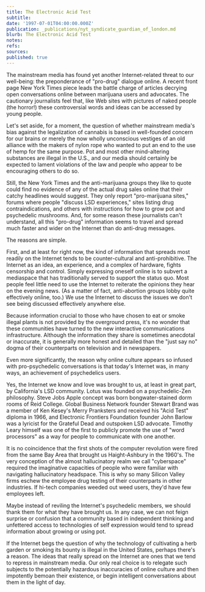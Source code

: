 ```yaml
---
title: The Electronic Acid Test
subtitle: 
date: '1997-07-01T04:00:00.000Z'
publication: _publications/nyt_syndicate_guardian_of_london.md
blurb: The Electronic Acid Test
notes: 
refs: 
sources: 
published: true
---
```

The mainstream media has found yet another Internet-related threat to our well-being: the preponderance of "pro-drug" dialogue online. A recent front page New York Times piece leads the battle charge of articles decrying open conversations online between marijuana users and advocates. The cautionary journalists feel that, like Web sites with pictures of naked people (the horror!) these controversial words and ideas can be accessed by young people.

Let's set aside, for a moment, the question of whether mainstream media's bias against the legalization of cannabis is based in well-founded concern for our brains or merely the now wholly unconscious vestiges of an old alliance with the makers of nylon rope who wanted to put an end to the use of hemp for the same purpose. Pot and most other mind-altering substances are illegal in the U.S., and our media should certainly be expected to lament violations of the law and people who appear to be encouraging others to do so.

Still, the New York Times and the anti-marijuana groups they like to quote could find no evidence of any of the actual drug sales online that their catchy headlines would suggest. They only report "pro-marijuana sites," forums where people "discuss LSD experiences," sites listing drug contraindications, and others with instructions for how to grow pot and psychedelic mushrooms. And, for some reason these journalists can't understand, all this "pro-drug" information seems to travel and spread much faster and wider on the Internet than do anti-drug messages.

The reasons are simple.

First, and at least for right now, the kind of information that spreads most readily on the Internet tends to be counter-cultural and anti-prohibitive. The Internet as an idea, an experience, and a complex of hardware, fights censorship and control. Simply expressing oneself online is to subvert a mediaspace that has traditionally served to support the status quo. Most people feel little need to use the Internet to reiterate the opinions they hear on the evening news. (As a matter of fact, anti-abortion groups lobby quite effectively online, too.) We use the Internet to discuss the issues we don't see being discussed effectively anywhere else.

Because information crucial to those who have chosen to eat or smoke illegal plants is not provided by the overground press, it's no wonder that these communities have turned to the new interactive communications infrastructure. Although the information they share is sometimes anecdotal or inaccurate, it is generally more honest and detailed than the "just say no" dogma of their counterparts on television and in newspapers.

Even more significantly, the reason why online culture appears so infused with pro-psychedelic conversations is that today's Internet was, in many ways, an achievement of psychedelics users.

Yes, the Internet we know and love was brought to us, at least in great part, by California's LSD community. Lotus was founded on a psychedelic-Zen philosophy. Steve Jobs Apple concept was born bongwater-stained dorm rooms of Reid College. Global Business Network founder Stewart Brand was a member of Ken Kesey's Merry Pranksters and received his "Acid Test" diploma in 1966, and Electronic Frontiers Foundation founder John Barlow was a lyricist for the Grateful Dead and outspoken LSD advocate. Timothy Leary himself was one of the first to publicly promote the use of "word processors" as a way for people to communicate with one another.

It is no coincidence that the first shots of the computer revolution were fired from the same Bay Area that brought us Haight-Ashbury in the 1960's. The very conception of the almost hallucinatory realm we call "cyberspace" required the imaginative capacities of people who were familiar with navigating hallucinatory headspace. This is why so many Silicon Valley firms eschew the employee drug testing of their counterparts in other industries. If hi-tech companies weeded out weed users, they'd have few employees left.

Maybe instead of reviling the Internet's psychedelic members, we should thank them for what they have brought us. In any case, we can not feign surprise or confusion that a community based in independent thinking and unfettered access to technologies of self expression would tend to spread information about growing or using pot.

If the Internet begs the question of why the technology of cultivating a herb garden or smoking its bounty is illegal in the United States, perhaps there's a reason. The ideas that really spread on the Internet are ones that we tend to repress in mainstream media. Our only real choice is to relegate such subjects to the potentially hazardous inaccuracies of online culture and then impotently bemoan their existence, or begin intelligent conversations about them in the light of day.
